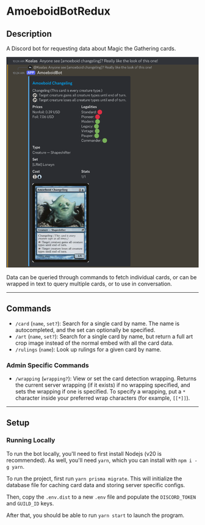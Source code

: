# AmoeboidBotRedux

## Description

A Discord bot for requesting data about Magic the Gathering cards.

![An example of the bot in action](images/example1.png)

Data can be queried through commands to fetch individual cards, or can be wrapped in text to query multiple cards, or to use in conversation.

---

## Commands

- `/card` (`name`, `set?`): Search for a single card by name. The name is autocompleted, and the set can optionally be specified.
- `/art` (`name`, `set?`): Search for a single card by name, but return a full art crop image instead of the normal embed with all the card data.
- `/rulings` (`name`): Look up rulings for a given card by name.

### Admin Specific Commands

- `/wrapping` (`wrapping?`): View or set the card detection wrapping. Returns the current server wrapping (if it exists) if no wrapping specified, and sets the wrapping if one is specified. To specify a wrapping, put a `*` character inside your preferred wrap characters (for example, `[[*]]`).

---

## Setup

### Running Locally

To run the bot locally, you'll need to first install Nodejs (v20 is recommended). As well, you'll need `yarn`, which you can install with `npm i -g yarn`.

To run the project, first run `yarn prisma migrate`. This will initialize the database file for caching card data and storing server specific configs.

Then, copy the `.env.dist` to a new `.env` file and populate the `DISCORD_TOKEN` and `GUILD_ID` keys.

After that, you should be able to run `yarn start` to launch the program.
